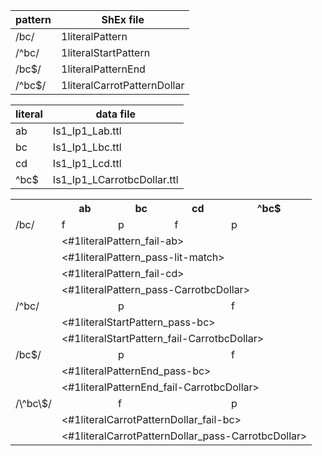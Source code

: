 
pattern  | ShEx file
--- | ---
/bc/     | 1literalPattern            
/^bc/    | 1literalStartPattern       
/bc$/    | 1literalPatternEnd         
/\^bc\$/ | 1literalCarrotPatternDollar

literal | data file
--- | ---
ab   | Is1_Ip1_Lab.ttl
bc   | Is1_Ip1_Lbc.ttl
cd   | Is1_Ip1_Lcd.ttl
^bc$ | Is1_Ip1_LCarrotbcDollar.ttl


<table>
<tr><th></th><th>ab</th><th> bc</th><th>cd</th><th>^bc$</th></tr>
<tr><td>/bc/    </td><td> f </td><td> p </td><td>f </td><td>p    </td></tr>
<tr><td></td><td colspan="4">&lt;#1literalPattern_fail-ab&gt;</td></tr>
<tr><td></td><td colspan="4">&lt;#1literalPattern_pass-lit-match&gt;</td></tr>
<tr><td></td><td colspan="4">&lt;#1literalPattern_fail-cd&gt;</td></tr>
<tr><td></td><td colspan="4">&lt;#1literalPattern_pass-CarrotbcDollar&gt;</td></tr>
<tr><td>/^bc/   </td><td>   </td><td> p </td><td>  </td><td>f  </td></tr>
<tr><td></td><td colspan="4">&lt;#1literalStartPattern_pass-bc&gt;</td></tr>
<tr><td></td><td colspan="4">&lt;#1literalStartPattern_fail-CarrotbcDollar&gt;</td></tr>
<tr><td>/bc$/   </td><td>   </td><td> p </td><td>  </td><td>f  </td></tr>                
<tr><td></td><td colspan="4">&lt;#1literalPatternEnd_pass-bc&gt;</td></tr>
<tr><td></td><td colspan="4">&lt;#1literalPatternEnd_fail-CarrotbcDollar&gt;</td></tr>
<tr><td>/\^bc\$/</td><td>   </td><td> f </td><td>  </td><td>p  </td></tr>
<tr><td></td><td colspan="4">&lt;#1literalCarrotPatternDollar_fail-bc&gt;</td></tr>
<tr><td></td><td colspan="4">&lt;#1literalCarrotPatternDollar_pass-CarrotbcDollar&gt;</td></tr>
</table>
